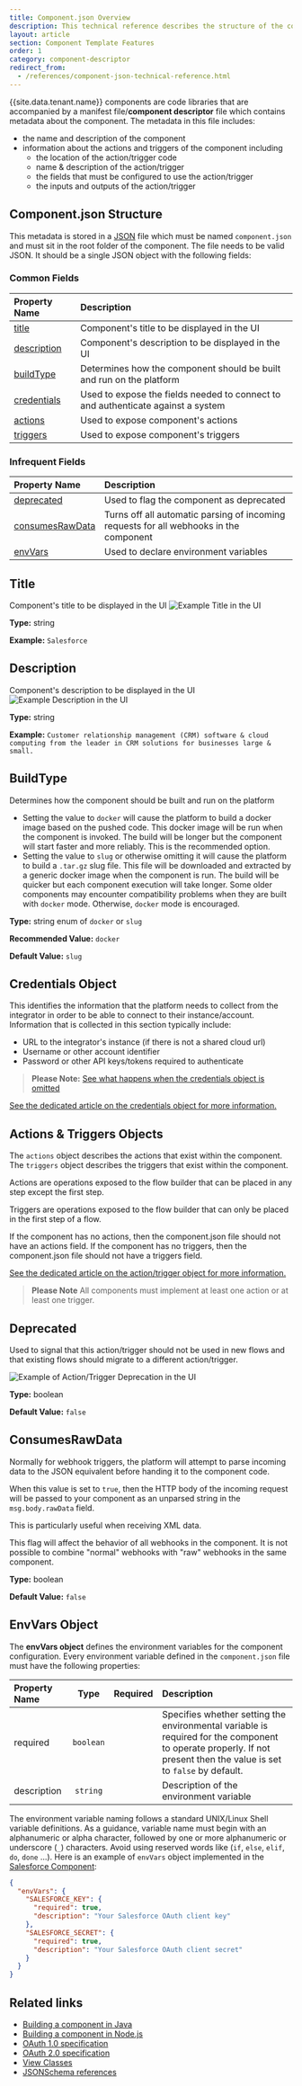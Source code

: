 ```yaml
---
title: Component.json Overview
description: This technical reference describes the structure of the component.json manifest file/component descriptor file
layout: article
section: Component Template Features
order: 1
category: component-descriptor
redirect_from:
  - /references/component-json-technical-reference.html
---
```


{{site.data.tenant.name}} components are code libraries that are accompanied by a manifest file/**component descriptor** file which contains metadata about the component.  The metadata in this file includes:
* the name and description of the component
* information about the actions and triggers of the component including
  * the location of the action/trigger code
  * name & description of the action/trigger
  * the fields that must be configured to use the action/trigger
  * the inputs and outputs of the action/trigger

## Component.json Structure

This metadata is stored in a [JSON](https://tools.ietf.org/html/rfc7159) file which must be named `component.json` and must sit in the root folder of the component.
The file needs to be valid JSON.  It should be a single JSON object with the following fields:

### Common Fields

| Property Name | Description |
| :------------ | :---------- |
| [title](#title) | Component's title to be displayed in the UI |
| [description](#description) | Component's description to be displayed in the UI  |
| [buildType](#buildtype) | Determines how the component should be built and run on the platform |
| [credentials](#credentials-object) | Used to expose the fields needed to connect to and authenticate against a system  |
| [actions](#actions--triggers-objects) | Used to expose component's actions |
| [triggers](#actions--triggers-objects) | Used to expose component's triggers |

### Infrequent Fields

| Property Name | Description |
| :------------ | :---------- |
| [deprecated](#deprecated) | Used to flag the component as deprecated |
| [consumesRawData](#consumesrawdata) | Turns off all automatic parsing of incoming requests for all webhooks in the component |
| [envVars](#envvars-object) | Used to declare environment variables |

## Title

Component's title to be displayed in the UI
![Example Title in the UI](/assets/img/references/component.json/title.png)

**Type:** string

**Example:** `Salesforce`

## Description

Component's description to be displayed in the UI
![Example Description in the UI](/assets/img/references/component.json/description.png)

**Type:** string

**Example:** `Customer relationship management (CRM) software & cloud computing from the leader in CRM solutions for businesses large & small.`

## BuildType

Determines how the component should be built and run on the platform

- Setting the value to `docker` will cause the platform to build a docker image based on the pushed code.  This docker image will be run when the component is invoked. The build will be longer but the component will start faster and more reliably.  This is the recommended option.
- Setting the value to `slug` or otherwise omitting it will cause the platform to build a `.tar.gz` slug file. This file will be downloaded and extracted by a generic docker image when the component is run.  The build will be quicker but each component execution will take longer. Some older components may encounter compatibility problems when they are built with `docker`  mode.  Otherwise, `docker` mode is encouraged.

**Type:** string enum of `docker` or `slug`

**Recommended Value:** `docker`

**Default Value:** `slug`

## Credentials Object

This identifies the information that the platform needs to collect from the integrator in order to be able to connect to their instance/account. Information that is collected in this section typically include:
* URL to the integrator's instance (if there is not a shared cloud url)
* Username or other account identifier
* Password or other API keys/tokens required to authenticate

> **Please Note:** [See what happens when the credentials object is omitted](component-json-technical-reference-credentials.html#omitting-credentials)

[See the dedicated article on the credentials object for more information.](component-json-technical-reference-credentials.html)

## Actions & Triggers Objects

The `actions` object describes the actions that exist within the component. The `triggers` object describes the triggers that exist within the component.

Actions are operations exposed to the flow builder that can be placed in any step except the first step.

Triggers are operations exposed to the flow builder that can only be placed in the first step of a flow.

If the component has no actions, then the component.json file should not have an actions field. If the component has no triggers, then the component.json file should not have a triggers field.

[See the dedicated article on the action/trigger object for more information.](component-json-technical-reference-actions-triggers.html)

> **Please Note** All components must implement at least one action or at least one trigger.

## Deprecated

Used to signal that this action/trigger should not be used in new flows and that existing flows should migrate to a different action/trigger.

![Example of Action/Trigger Deprecation in the UI](/assets/img/references/component.json/deprecated-component.png)

**Type:** boolean

**Default Value:** `false`

## ConsumesRawData

Normally for webhook triggers, the platform will attempt to parse incoming data to the JSON equivalent before handing it to the component code.

When this value is set to `true`, then the HTTP body of the incoming request will be passed to your component as an unparsed string in the `msg.body.rawData` field.

This is particularly useful when receiving XML data.

This flag will affect the behavior of all webhooks in the component.  It is not possible to combine "normal" webhooks with "raw" webhooks in the same component.

**Type:** boolean

**Default Value:** `false`

## EnvVars Object

The **envVars object** defines the environment variables for the component
configuration. Every environment variable defined in the `component.json`
file must have the following properties:

| Property Name | Type     | Required | Description |
| :------------ | :------: | :------: | :---------- |
| required    | `boolean`|  | Specifies whether setting the environmental variable is required for the component to operate properly. If not present then the value is set to `false` by default. |
| description | `string` |  | Description of the environment variable |

The environment variable naming follows a standard UNIX/Linux Shell variable
definitions. As a guidance, variable name must begin with an alphanumeric or alpha
character, followed by one or more alphanumeric or underscore (`_`) characters.
Avoid using reserved words like (`if`, `else`, `elif`, `do`, `done` ...). Here is
an example of `envVars` object implemented in the [Salesforce Component](https://github.com/elasticio/salesforce-component/blob/master/component.json):

```json
{
  "envVars": {
    "SALESFORCE_KEY": {
      "required": true,
      "description": "Your Salesforce OAuth client key"
    },
    "SALESFORCE_SECRET": {
      "required": true,
      "description": "Your Salesforce OAuth client secret"
    }
  }
}
```

## Related links

- [Building a component in Java](/guides/building-java-component)
- [Building a component in Node.js](/guides/building-nodejs-component)
- [OAuth 1.0 specification](http://oauth.net/core/1.0/)
- [OAuth 2.0 specification](http://tools.ietf.org/html/rfc6749)
- [View Classes](view-classes)
- [JSONSchema references](https://json-schema.org)
